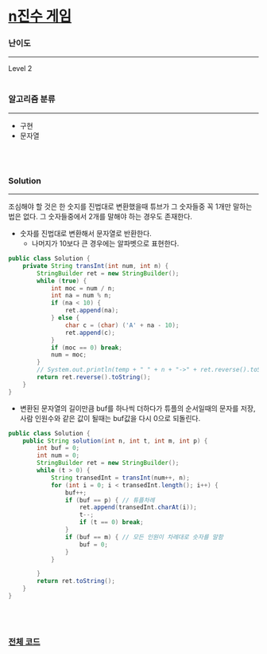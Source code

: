 # [n진수 게임](https://programmers.co.kr/learn/courses/30/lessons/17687)

### 난이도

***
Level 2
<br><br>

### 알고리즘 분류

***

* 구현
* 문자열

<br><br>

### Solution

***

조심해야 할 것은 한 숫지를 진법대로 변환했을때 튜브가 그 숫자들중 꼭 1개만 말하는 법은 없다. 그 숫자들중에서 2개를 말해야 하는 경우도 존재한다.

* 숫자를 진법대로 변환해서 문자열로 반환한다.
    * 나머지가 10보다 큰 경우에는 알파벳으로 표현한다.

```java
public class Solution {
    private String transInt(int num, int n) {
        StringBuilder ret = new StringBuilder();
        while (true) {
            int moc = num / n;
            int na = num % n;
            if (na < 10) {
                ret.append(na);
            } else {
                char c = (char) ('A' + na - 10);
                ret.append(c);
            }
            if (moc == 0) break;
            num = moc;
        }
        // System.out.println(temp + " " + n + "->" + ret.reverse().toString());
        return ret.reverse().toString();
    }
}
```

* 변환된 문자열의 길이만큼 buf를 하나씩 더하다가 튜플의 순서일때의 문자를 저장, 사람 인원수와 같은 값이 될때는 buf값을 다시 0으로 되돌린다.

```java
public class Solution {
    public String solution(int n, int t, int m, int p) {
        int buf = 0;
        int num = 0;
        StringBuilder ret = new StringBuilder();
        while (t > 0) {
            String transedInt = transInt(num++, n);
            for (int i = 0; i < transedInt.length(); i++) {
                buf++;
                if (buf == p) { // 튜플차례
                    ret.append(transedInt.charAt(i));
                    t--;
                    if (t == 0) break;
                }
                if (buf == m) { // 모든 인원이 차례대로 숫자를 말함
                    buf = 0;
                }
            }

        }
        return ret.toString();
    }
}
```

<br><br>

### [전체 코드](https://github.com/Jungmin-Seo0527/CodingTest/blob/main/src/kakao/recruit2018/n진수_게임.java)
